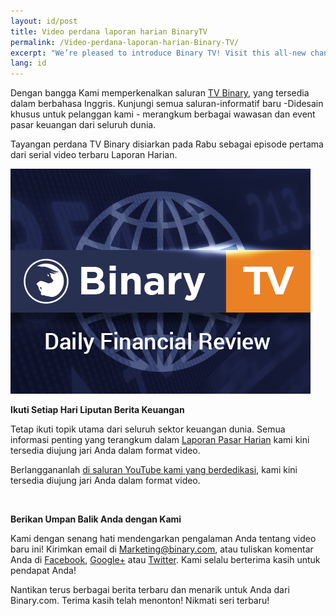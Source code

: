 ```yaml
---
layout: id/post
title: Video perdana laporan harian BinaryTV
permalink: /Video-perdana-laporan-harian-Binary-TV/
excerpt: "We’re pleased to introduce Binary TV! Visit this all-new channel of information – designed especially for our traders – for a range of insights and current events from..."
lang: id  
---
```



Dengan bangga Kami memperkenalkan saluran [TV Binary](https://www.binary.com/?l=ID&utm_source=blog&utm_medium=social&utm_content=ID&utm_campaign=whatsnew), yang tersedia dalam berbahasa Inggris. Kunjungi semua saluran-informatif baru -Didesain khusus untuk pelanggan kami - merangkum berbagai wawasan dan event pasar keuangan dari seluruh dunia.

Tayangan perdana TV Binary disiarkan pada Rabu sebagai episode pertama dari serial video terbaru Laporan Harian.

![](/images/binarytv-thumbnail-img-.jpg)


**Ikuti Setiap Hari Liputan Berita Keuangan**


Tetap ikuti topik utama dari seluruh sektor keuangan dunia. Semua informasi penting yang terangkum dalam [Laporan Pasar Harian](https://blog.binary.com/id/binary-tv/?utm_source=blog&utm_medium=social&utm_content=id&utm_campaign=BinaryTV) kami kini tersedia diujung jari Anda dalam format video.

Berlanggananlah [di saluran YouTube kami yang berdedikasi](https://www.youtube.com/playlist?list=PLVJJAiu3lRjYz1XO_yoyIRxgz5zBlQc-g), kami kini tersedia diujung jari Anda dalam format video.


<br>


**Berikan Umpan Balik Anda dengan Kami**

Kami dengan senang hati mendengarkan pengalaman Anda tentang video baru ini! Kirimkan email di [Marketing@binary.com](mailto:marketing@binary.com), atau tuliskan komentar Anda di [Facebook](https://www.facebook.com/BinarydotcomIndonesia), [Google+](https://plus.google.com/106251151552682209951) atau [Twitter](https://www.twitter.com/Binarydotcom). Kami selalu berterima kasih untuk pendapat Anda!

Nantikan terus berbagai berita terbaru dan menarik untuk Anda dari Binary.com. Terima kasih telah menonton! Nikmati seri terbaru!
